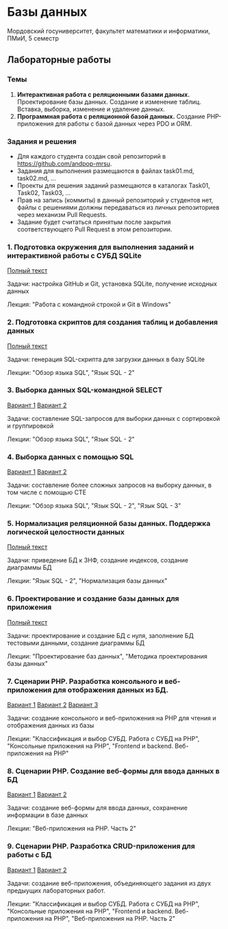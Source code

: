 # Базы данных
Мордовский госуниверситет, факультет математики и информатики, ПМиИ, 5 семестр

## Лабораторные работы
### Темы
1. **Интерактивная работа с реляционными базами данных.** Проектирование базы данных. Создание и изменение таблиц. Вставка, выборка, изменение и удаление данных. 
2. **Программная работа с реляционной базой данных.** Создание PHP-приложения для работы с базой данных через PDO и ORM.

### Задания и решения
* Для каждого студента создан свой репозиторий в https://github.com/andpop-mrsu.
* Задания для выполнения размещаются в файлах task01.md, task02.md, ...
* Проекты для решения заданий размещаются в каталогах Task01, Task02, Task03, ...
* Прав на запись (коммиты) в данный репозиторий у студентов нет, файлы с решениями должны передаваться из личных репозиториев через механизм Pull Requests.
* Задание будет считаться принятым после закрытия соответствующего Pull Request в этом репозитории.

### 1. Подготовка окружения для выполнения заданий и интерактивной работы с СУБД SQLite
[Полный текст](.././tasks/task01.md)

Задачи: настройка GitHub и Git, установка SQLite, получение исходных данных

Лекция: "Работа с командной строкой и Git в Windows"

### 2. Подготовка скриптов для создания таблиц и добавления данных
[Полный текст](.././tasks/task02.md)

Задачи: генерация SQL-скрипта для загрузки данных в базу SQLite

Лекции: "Обзор языка SQL", "Язык SQL - 2" 


### 3. Выборка данных SQL-командной SELECT
[Вариант 1](.././tasks/task03_1.md) [Вариант 2](.././tasks/task03_2.md)

Задачи: составление SQL-запросов для выборки данных с сортировкой и группировкой

Лекции: "Обзор языка SQL", "Язык SQL - 2" 


### 4. Выборка данных с помощью SQL
[Вариант 1](.././tasks/task04_1.md) [Вариант 2](.././tasks/task04_2.md)

Задачи: составление более сложных запросов на выборку данных, в том числе с помощью CTE

Лекции: "Обзор языка SQL", "Язык SQL - 2", "Язык SQL - 3"


### 5. Нормализация реляционной базы данных. Поддержка логической целостности данных
[Полный текст](.././tasks/task05.md)

Задачи: приведение БД к 3НФ, создание индексов, создание диаграммы БД

Лекции: "Язык SQL - 2", "Нормализация базы данных"


### 6. Проектирование и создание базы данных для приложения
[Полный текст](.././tasks/task06.md)

Задачи: проектирование и создание БД с нуля, заполнение БД тестовыми данными, создание диаграммы БД

Лекции: "Проектирование баз данных", "Методика проектирования базы данных"


### 7. Сценарии PHP. Разработка консольного и веб-приложения для отображения данных из БД.
[Вариант 1](.././tasks/task07_1.md) [Вариант 2](.././tasks/task07_2.md) [Вариант 3](.././tasks/task07_1.md)

Задачи: создание консольного и веб-приложения на PHP для чтения и отображения данных из базы

Лекции: "Классификация и выбор СУБД. Работа с СУБД на PHP", "Консольные приложения на PHP", "Frontend и backend. Веб-приложения на PHP"


### 8. Сценарии PHP. Создание веб-формы для ввода данных в БД
[Вариант 1](.././tasks/task08_1.md) [Вариант 2](.././tasks/task08_2.md)

Задачи: создание веб-формы для ввода данных, сохранение информации в базе данных

Лекции: "Веб-приложения на PHP. Часть 2"

### 9. Сценарии PHP. Разработка CRUD-приложения для работы с БД
[Вариант 1](.././tasks/task08_1.md) [Вариант 2](.././tasks/task08_2.md)

Задачи: создание веб-приложения, объединяющего задания из двух предыущих лабораторных работ.

Лекции: "Классификация и выбор СУБД. Работа с СУБД на PHP", "Консольные приложения на PHP", "Frontend и backend. Веб-приложения на PHP", "Веб-приложения на PHP. Часть 2"
